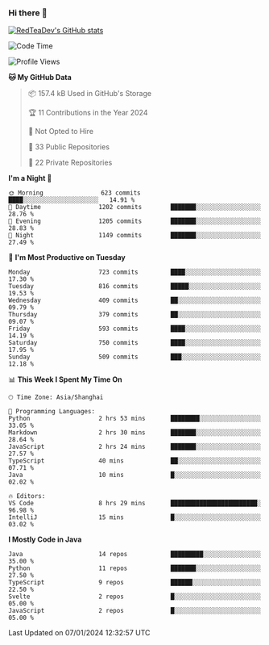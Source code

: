 ### Hi there 👋

<!--
**RedTeaDev/RedTeaDev** is a ✨ _special_ ✨ repository because its `README.md` (this file) appears on your GitHub profile.

Here are some ideas to get you started:

- 🔭 I’m currently working on ...
- 🌱 I’m currently learning ...
- 👯 I’m looking to collaborate on ...
- 🤔 I’m looking for help with ...
- 💬 Ask me about ...
- 📫 How to reach me: ...
- 😄 Pronouns: ...
- ⚡ Fun fact: ...
-->

<!--
[![wakatime](https://wakatime.com/badge/user/6b101ed0-04c0-4490-9283-eb61f2efff96.svg)](https://wakatime.com/@6b101ed0-04c0-4490-9283-eb61f2efff96)
!-->

[![RedTeaDev's GitHub stats](https://github-readme-stats.vercel.app/api?username=RedTeaDev)](https://github.com/anuraghazra/github-readme-stats)
<!--
[![willianrod's wakatime stats](https://github-readme-stats.vercel.app/api/wakatime?username=RedTeaDev)](https://github.com/anuraghazra/github-readme-stats)
!-->
<!--START_SECTION:waka-->
![Code Time](http://img.shields.io/badge/Code%20Time-1%2C977%20hrs%2040%20mins-blue)

![Profile Views](http://img.shields.io/badge/Profile%20Views-2-blue)

**🐱 My GitHub Data** 

> 📦 157.4 kB Used in GitHub's Storage 
 > 
> 🏆 11 Contributions in the Year 2024
 > 
> 🚫 Not Opted to Hire
 > 
> 📜 33 Public Repositories 
 > 
> 🔑 22 Private Repositories 
 > 
**I'm a Night 🦉** 

```text
🌞 Morning                623 commits         ████░░░░░░░░░░░░░░░░░░░░░   14.91 % 
🌆 Daytime                1202 commits        ███████░░░░░░░░░░░░░░░░░░   28.76 % 
🌃 Evening                1205 commits        ███████░░░░░░░░░░░░░░░░░░   28.83 % 
🌙 Night                  1149 commits        ███████░░░░░░░░░░░░░░░░░░   27.49 % 
```
📅 **I'm Most Productive on Tuesday** 

```text
Monday                   723 commits         ████░░░░░░░░░░░░░░░░░░░░░   17.30 % 
Tuesday                  816 commits         █████░░░░░░░░░░░░░░░░░░░░   19.53 % 
Wednesday                409 commits         ██░░░░░░░░░░░░░░░░░░░░░░░   09.79 % 
Thursday                 379 commits         ██░░░░░░░░░░░░░░░░░░░░░░░   09.07 % 
Friday                   593 commits         ████░░░░░░░░░░░░░░░░░░░░░   14.19 % 
Saturday                 750 commits         ████░░░░░░░░░░░░░░░░░░░░░   17.95 % 
Sunday                   509 commits         ███░░░░░░░░░░░░░░░░░░░░░░   12.18 % 
```


📊 **This Week I Spent My Time On** 

```text
🕑︎ Time Zone: Asia/Shanghai

💬 Programming Languages: 
Python                   2 hrs 53 mins       ████████░░░░░░░░░░░░░░░░░   33.05 % 
Markdown                 2 hrs 30 mins       ███████░░░░░░░░░░░░░░░░░░   28.64 % 
JavaScript               2 hrs 24 mins       ███████░░░░░░░░░░░░░░░░░░   27.57 % 
TypeScript               40 mins             ██░░░░░░░░░░░░░░░░░░░░░░░   07.71 % 
Java                     10 mins             █░░░░░░░░░░░░░░░░░░░░░░░░   02.02 % 

🔥 Editors: 
VS Code                  8 hrs 29 mins       ████████████████████████░   96.98 % 
IntelliJ                 15 mins             █░░░░░░░░░░░░░░░░░░░░░░░░   03.02 % 
```

**I Mostly Code in Java** 

```text
Java                     14 repos            █████████░░░░░░░░░░░░░░░░   35.00 % 
Python                   11 repos            ███████░░░░░░░░░░░░░░░░░░   27.50 % 
TypeScript               9 repos             ██████░░░░░░░░░░░░░░░░░░░   22.50 % 
Svelte                   2 repos             █░░░░░░░░░░░░░░░░░░░░░░░░   05.00 % 
JavaScript               2 repos             █░░░░░░░░░░░░░░░░░░░░░░░░   05.00 % 
```




 Last Updated on 07/01/2024 12:32:57 UTC
<!--END_SECTION:waka-->



